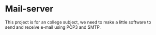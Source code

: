# Mail-server

This project is for an college subject, we need to make a little software to send and receive e-mail using POP3 and SMTP.
